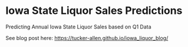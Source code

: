 # Iowa State Liquor Sales Predictions
Predicting Annual Iowa State Liquor Sales based on Q1 Data

See blog post here: https://tucker-allen.github.io/iowa_liquor_blog/